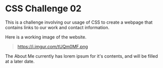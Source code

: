 # CSS Challenge 02

This is a challenge involving our usage of CSS to create a webpage that contains links to our work and contact information.

Here is a working image of the website.
>https://i.imgur.com/tUQm0MF.png

The About Me currently has lorem ipsum for it's contents, and will be filled at a later date.

